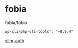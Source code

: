 fobia
=====

fobia/fobia



    wp-cli/php-cli-tools": "~0.9.4"


[slim-auth](https://github.com/jeremykendall/slim-auth)